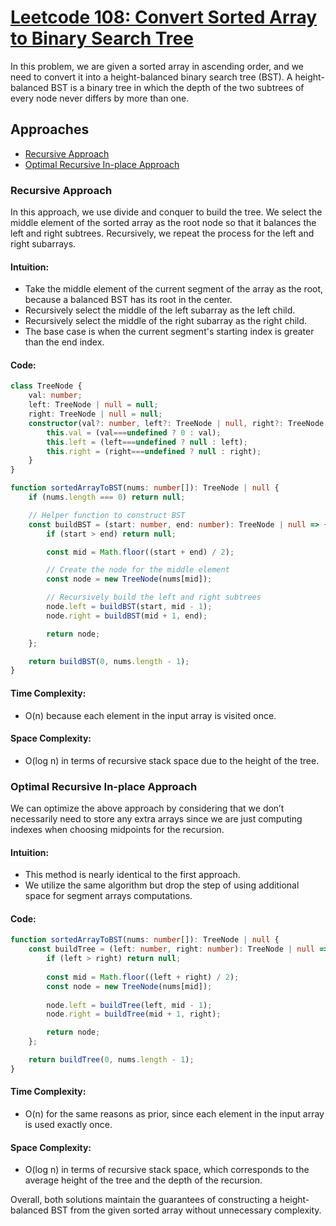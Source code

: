 # [Leetcode 108: Convert Sorted Array to Binary Search Tree](https://leetcode.com/problems/convert-sorted-array-to-binary-search-tree/)

In this problem, we are given a sorted array in ascending order, and we need to convert it into a height-balanced binary search tree (BST). A height-balanced BST is a binary tree in which the depth of the two subtrees of every node never differs by more than one.

## Approaches
- [Recursive Approach](#recursive-approach)
- [Optimal Recursive In-place Approach](#optimal-recursive-in-place-approach)

### Recursive Approach

In this approach, we use divide and conquer to build the tree. We select the middle element of the sorted array as the root node so that it balances the left and right subtrees. Recursively, we repeat the process for the left and right subarrays.

#### Intuition:
- Take the middle element of the current segment of the array as the root, because a balanced BST has its root in the center.
- Recursively select the middle of the left subarray as the left child.
- Recursively select the middle of the right subarray as the right child.
- The base case is when the current segment's starting index is greater than the end index.

#### Code:
```typescript
class TreeNode {
    val: number;
    left: TreeNode | null = null;
    right: TreeNode | null = null;
    constructor(val?: number, left?: TreeNode | null, right?: TreeNode | null) {
        this.val = (val===undefined ? 0 : val);
        this.left = (left===undefined ? null : left);
        this.right = (right===undefined ? null : right);
    }
}

function sortedArrayToBST(nums: number[]): TreeNode | null {
    if (nums.length === 0) return null;

    // Helper function to construct BST
    const buildBST = (start: number, end: number): TreeNode | null => {
        if (start > end) return null;

        const mid = Math.floor((start + end) / 2);

        // Create the node for the middle element
        const node = new TreeNode(nums[mid]);

        // Recursively build the left and right subtrees
        node.left = buildBST(start, mid - 1);
        node.right = buildBST(mid + 1, end);

        return node;
    };

    return buildBST(0, nums.length - 1);
}
```

#### Time Complexity: 
- O(n) because each element in the input array is visited once.

#### Space Complexity: 
- O(log n) in terms of recursive stack space due to the height of the tree.

### Optimal Recursive In-place Approach

We can optimize the above approach by considering that we don’t necessarily need to store any extra arrays since we are just computing indexes when choosing midpoints for the recursion.

#### Intuition:
- This method is nearly identical to the first approach.
- We utilize the same algorithm but drop the step of using additional space for segment arrays computations.

#### Code:
```typescript
function sortedArrayToBST(nums: number[]): TreeNode | null {
    const buildTree = (left: number, right: number): TreeNode | null => {
        if (left > right) return null;
        
        const mid = Math.floor((left + right) / 2);
        const node = new TreeNode(nums[mid]);
        
        node.left = buildTree(left, mid - 1);
        node.right = buildTree(mid + 1, right);

        return node;
    };

    return buildTree(0, nums.length - 1);
}
```

#### Time Complexity: 
- O(n) for the same reasons as prior, since each element in the input array is used exactly once.

#### Space Complexity: 
- O(log n) in terms of recursive stack space, which corresponds to the average height of the tree and the depth of the recursion.

Overall, both solutions maintain the guarantees of constructing a height-balanced BST from the given sorted array without unnecessary complexity.

